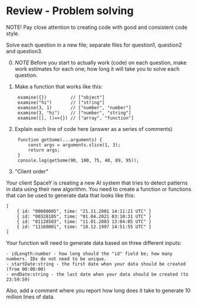 # Review - Problem solving

NOTE! Pay close attention to creating code with good and consistent code style.

Solve each question in a new file; separate files for question1, question2 and question3.

0. *NOTE* Before you start to actually work (code) on each question, make work estimates for each one; how long it will take you to solve each question.

1. Make a function that works like this:

        examine({})         // ["object"]
        examine("hi")       // ["string"]
        examine(3, 1)       // ["number", "number"]
        examine(3, "hi")    // ["number", "string"]
        examine([], ()=>{}) // ["array", "function"]

2. Explain each line of code here (answer as a series of comments)

        function getSome(...arguments) {
            const args = arguments.slice(1, 3);
            return args;
        }
        console.log(getSome(90, 100, 75, 40, 89, 95));

3. "Client order"

Your client SpaceY is creating a new AI system that tries to detect patterns in data using their new algorithm. You need to create a function or functions that can be used to generate data that looks like this: 

    [
        { id: "00000005", time: "21.11.2001 14:11:21 UTC" }
        { id: "00328105", time: "01.04.2021 03:10:31 UTC" }
        { id: "01128503", time: "11.01.2003 13:04:05 UTC" }
        { id: "11160001", time: "10.12.1997 14:51:55 UTC" }
    ]

Your function will need to generate data based on three different inputs:

    - idLength:number - how long should the "id" field be; how many numbers. IDs do not need to be unique.
    - startDate:string - the first date when your data should be created (from 00:00:00)
    - endDate:string - the last date when your data should be created (to 23:59:59)

Also, add a comment where you report how long does it take to generate 10 million lines of data.
